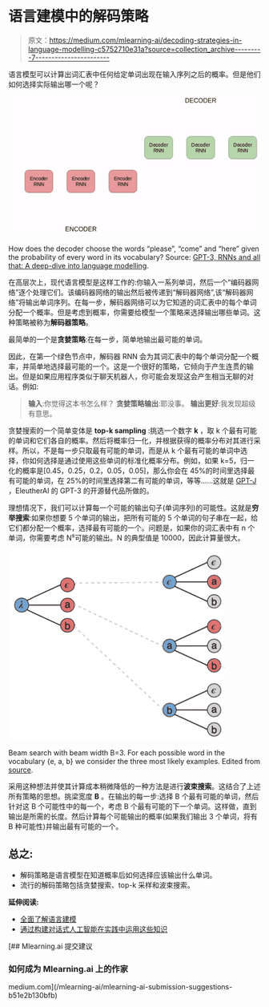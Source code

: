# 语言建模中的解码策略

> 原文：<https://medium.com/mlearning-ai/decoding-strategies-in-language-modelling-c5752710e31a?source=collection_archive---------7----------------------->

语言模型可以计算出词汇表中任何给定单词出现在输入序列之后的概率。但是他们如何选择实际输出哪一个呢？

![](img/507f28002608992f130d9a7f35d6ea2f.png)

How does the decoder choose the words “please”, “come” and “here” given the probability of every word in its vocabulary? Source: [GPT-3, RNNs and all that: A deep-dive into language modelling](https://towardsdatascience.com/gpt-3-rnns-and-all-that-deep-dive-into-language-modelling-7f67658ba0d5).

在高层次上，现代语言模型是这样工作的:你输入一系列单词，然后一个“编码器网络”逐个处理它们。该编码器网络的输出然后被传递到“解码器网络”,该“解码器网络”将输出单词序列。在每一步，解码器网络可以为它知道的词汇表中的每个单词分配一个概率。但是考虑到概率，你需要给模型一个策略来选择输出哪些单词。这种策略被称为**解码器策略**。

最简单的一个是**贪婪策略**:在每一步，简单地输出最可能的单词。

因此，在第一个绿色节点中，解码器 RNN 会为其词汇表中的每个单词分配一个概率，并简单地选择最可能的一个。这是一个很好的策略，它倾向于产生连贯的输出。但是如果应用程序类似于聊天机器人，你可能会发现这会产生相当无聊的对话。例如:

> **输入**:你觉得这本书怎么样？
> **贪婪策略输出**:耶没事。
> **输出更好**:我发现超级有意思。

贪婪搜索的一个简单变体是 **top-k sampling** :挑选一个数字 **k** ，取 k 个最有可能的单词和它们各自的概率。然后将概率归一化，并根据获得的概率分布对其进行采样。所以，不是每一步只取最有可能的单词，而是从 k 个最有可能的单词中选择，你如何选择是通过使用这些单词的标准化概率分布。例如，如果 k=5，归一化的概率是[0.45，0.25，0.2，0.05，0.05]，那么你会在 45%的时间里选择最有可能的单词，在 25%的时间里选择第二有可能的单词，等等……这就是 [GPT-J](https://www.infoq.com/news/2021/07/eleutherai-gpt-j/) ，EleutherAI 的 GPT-3 的开源替代品所做的。

理想情况下，我们可以计算每一个可能的输出句子(单词序列)的可能性。这就是**穷举搜索**:如果你想要 5 个单词的输出，把所有可能的 5 个单词的句子串在一起，给它们都分配一个概率，选择最有可能的一个。问题是，如果你的词汇表中有 n 个单词，你需要考虑 N⁵可能的输出。N 的典型值是 10000，因此计算量很大。

![](img/b3a81d21c201f2240ad62ca356accb5f.png)

Beam search with beam width B=3\. For each possible word in the vocabulary {e, a, b} we consider the three most likely examples. Edited from [source](https://github.com/distillpub/post--ctc/issues/4).

采用这种想法并使其计算成本稍微降低的一种方法是进行**波束搜索**。这结合了上述所有策略的思想。挑梁宽度 **B** 。在输出的每一步:选择 B 个最有可能的单词，然后针对这 B 个可能性中的每一个，考虑 B 个最有可能的下一个单词。这样做，直到输出是所需的长度。然后计算每个可能输出的概率(如果我们输出 3 个单词，将有 B 种可能性)并输出最有可能的一个。

## **总之**:

*   解码策略是语言模型在知道概率后如何选择应该输出什么单词。
*   流行的解码策略包括贪婪搜索、top-k 采样和波束搜索。

**延伸阅读:**

*   [全面了解语言建模](https://towardsdatascience.com/gpt-3-rnns-and-all-that-deep-dive-into-language-modelling-7f67658ba0d5?source=your_stories_page----------------------------------------)
*   [通过构建对话式人工智能在实践中运用这些知识](/mlearning-ai/practical-introduction-to-language-modelling-f5337bc26c5)

[](/mlearning-ai/mlearning-ai-submission-suggestions-b51e2b130bfb) [## Mlearning.ai 提交建议

### 如何成为 Mlearning.ai 上的作家

medium.com](/mlearning-ai/mlearning-ai-submission-suggestions-b51e2b130bfb)